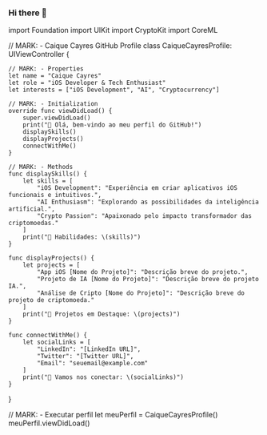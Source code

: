 ### Hi there 👋

import Foundation
import UIKit
import CryptoKit
import CoreML

// MARK: - Caique Cayres GitHub Profile
class CaiqueCayresProfile: UIViewController {

    // MARK: - Properties
    let name = "Caique Cayres"
    let role = "iOS Developer & Tech Enthusiast"
    let interests = ["iOS Development", "AI", "Cryptocurrency"]

    // MARK: - Initialization
    override func viewDidLoad() {
        super.viewDidLoad()
        print("👋 Olá, bem-vindo ao meu perfil do GitHub!")
        displaySkills()
        displayProjects()
        connectWithMe()
    }

    // MARK: - Methods
    func displaySkills() {
        let skills = [
            "iOS Development": "Experiência em criar aplicativos iOS funcionais e intuitivos.",
            "AI Enthusiasm": "Explorando as possibilidades da inteligência artificial.",
            "Crypto Passion": "Apaixonado pelo impacto transformador das criptomoedas."
        ]
        print("💼 Habilidades: \(skills)")
    }

    func displayProjects() {
        let projects = [
            "App iOS [Nome do Projeto]": "Descrição breve do projeto.",
            "Projeto de IA [Nome do Projeto]": "Descrição breve do projeto IA.",
            "Análise de Cripto [Nome do Projeto]": "Descrição breve do projeto de criptomoeda."
        ]
        print("🌟 Projetos em Destaque: \(projects)")
    }

    func connectWithMe() {
        let socialLinks = [
            "LinkedIn": "[LinkedIn URL]",
            "Twitter": "[Twitter URL]",
            "Email": "seuemail@example.com"
        ]
        print("🔗 Vamos nos conectar: \(socialLinks)")
    }

}

// MARK: - Executar perfil
let meuPerfil = CaiqueCayresProfile()
meuPerfil.viewDidLoad()


<!--
**CaiqueCayres/CaiqueCayres** is a ✨ _special_ ✨ repository because its `README.md` (this file) appears on your GitHub profile.

Here are some ideas to get you started:

- 🔭 I’m currently working on ...
- 🌱 I’m currently learning ...
- 👯 I’m looking to collaborate on ...
- 🤔 I’m looking for help with ...
- 💬 Ask me about ...
- 📫 How to reach me: ...
- 😄 Pronouns: ...
- ⚡ Fun fact: ...
-->
